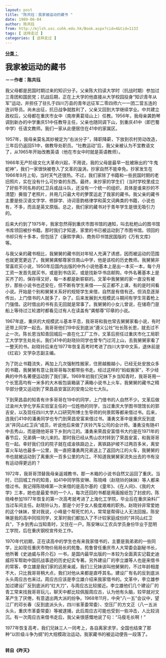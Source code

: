 ```yaml
---
layout: post
title: "陈共珏：我家被运动的藏书 "
date: 1989-06-04
author: 陈共珏
from: http://mjlsh.usc.cuhk.edu.hk/Book.aspx?cid=4&tid=1133
tags: [ 这样走过 ]
categories: [ 这样走过 ]
---
```


<div style="margin: 15px 10px 10px 0px;">
 <div>
  <span id="ctl00_ContentPlaceHolder1_chapter1_SubjectLabel" style="font-weight:bold;text-decoration:underline;">
   分类：
  </span>
 </div>
 <p>
  <strong>
   <font size="5">
    我家被运动的藏书
   </font>
  </strong>
 </p>
 <p>
  <strong>
   －－作者：陈共珏
  </strong>
 </p>
 <p>
  我父母都是民国时期过来的知识分子。父亲陈大钧读大学时（抗战时期）参加过三青团和国民党；抗战后期，正在上大学的他直接从大学校园投身“知识青年从军”运动，并担任了驻扎于四川万县的青年远征军二零四师六一一团二营五连的连训导员。尚未出征，抗日战争就胜利了，父亲又回到大学继续学业。中共建立政权后，父母都在重庆市女中（南岸黄葛垭山上）任教。1956年，我母亲龚韵琴调到新办的中学重庆51中任教导主任，父亲也随同调下山，到重庆41中（即巴蜀中学）任语文教师。我们一家从此便居住在41中的家属区。
 </p>
 <p>
  1957年，我母亲莫名其妙被定为“右派分子”，降职降薪，下放到农村劳动改造，三年后仍返回51中，做教导处职员。“社教运动”后，我父亲被认为不宜教语文了，从1965年开始改教英语（他在市女中时就是英语教师）。
 </p>
 <p>
  1966年无产阶级文化大革命兴起，不用说，我的父母是最早一批被揪出的“牛鬼蛇神”，我们一家很快被卷入了文革的漩涡，抄家自然不能幸免。抄家发生在1966年9月上旬，当时天气还很热。不过，我们家除了书籍和一些民国时期的老旧照片，实在没有什么可抄查的东西。最终，来抄家的学生们（当时学校里成立了好些不同名称的红卫兵或战斗队，还没有一个统一的组织，具体是谁来抄的不清楚）撕毁了老照片，并用几只最大号的箩筐运走了我家的藏书。我父亲的藏书主要是些汉语文字学、修辞学、诗词音韵格律学和英文词典类的书籍，小说也有，不多，而且是英文原版。总之，我们家的藏书对于青年学生是很无吸引力的。
 </p>
 <p>
  后来大约到了1975年，我家忽然得到重庆市图书馆的通知，叫去枇杷山的图书馆书库领回被抄书籍。那时我们才知道，家里的书已被运动到了市图书馆。领回的书却只有十多本，但包括了《康熙字典》、商务印书馆民国版的《万有文库》等。
 </p>
 <p>
  与我父亲的藏书相比，我舅舅的藏书则对年轻人充满了诱惑，因而被运动的范围也就更宽更远了。我舅舅龚郁尊家住南山中学，他是该校的历史教师。我舅舅非常喜欢买小说，1950年后国内出版的中外小说他基本上是出一本买一本，每个月工资一发首先就买书，或是到书店买，或是找新华书店邮购，中外名著基本上是买齐了的，保存得又好，每一本都是新崭崭的。文革中我舅舅的家一直没有被抄，那些小说书也还安在，但不断有学生来借——反正都不上课，有的是时间看小说。开始是个别和舅舅关系好的规矩学生来借，自然是有借有还。但消息逐渐传出，上门借书的人就多了，杂了。后来发展到大规模武斗期间有学生背着枪上门强借。这时借出的书有去无回就是常事了。我舅舅的小女儿曾说，在储奇门趸船上等待过江轮渡时都看见过有人在读盖有“龚郁尊”印章的小说。
 </p>
 <p>
  1967年底，重庆的大规模武斗基本平息，我哥哥和我也常去舅舅家看小说，有时还带上同学一起去。我哥哥他们19中反到底派“遵义公社”社长陈长恩，就去过不止一次。陈长恩当知青回城后一直在化工厂工作，文革后担任过重庆市化工局职工大学学生处处长。我们41中的赵晓铃同学也曾专门过河上山，去我舅舅家看了一整天的书。赵晓铃后来在1977年恢复高考时考进了四川大学中文系，退休前是《红岩》文学杂志副主编。
 </p>
 <p>
  为了防止书籍流失，再加上几次强制性搬家，住房越搬越小，已经无处安放众多的书籍，我舅舅有意让我哥哥每次都带些书走。经过这样的“蚂蚁搬家”，不少经典的中外名著便运动到了我们家。1969年初我们兄妹下乡当知青时，我哥哥用一个长宽高均有一米多的大木板包装箱装了满箱小说书上火车，我舅舅的藏书之精华部分便又运动到了荣昌县安富区的安南公社七大队。
 </p>
 <p>
  下到荣昌县的知青有许多哥哥在19中的同学，上门借书的人自然不少。文革后做过渝州大学化学系实验室主任的一位姓杨的同学，当过重庆大学图书馆馆长的郭吉安，以及现任四川大学人口研究所博士生导师的何景熙等都来借过书。后来，连我们41中的潘勇同学也专门到荣昌安富来借过书。潘勇文革中是重庆反到底派“井冈山红卫兵”成员，听说他后来做了庆铃汽车公司的会计师。潘勇没有随41中去秀山，而是随他哥哥下乡到内江的。潘勇来荣昌安富借书大约是在1971年的春节后，兄弟俩一块儿来的。那时我已经从秀山农村转到了荣昌安富，和我哥哥在一起。幸好我们住的院子就在成渝铁路边上，离铁路护坡不过两百多米，离安富火车站也最多一公里，我一直把潘勇两兄弟送上了返回内江的火车，我舅舅的书也就被运动到了离重庆一百多公里的内江。不知道我舅舅家流失出去的书有没有运动得更远的？
 </p>
 <p>
  1972年，我哥哥顶替我母亲返城教书，那一木箱的小说书自然又运回了重庆。当时，已回城工作的知青，如41中同学陈安琳、陈晓峰（赵晓铃的妹妹）等人都来借过书。我记得陈晓峰第一次来借的是高尔基的《童年》、《在人间》、《我的大学》三本，她也是最爱书的一个人，每次还回的书都是用画报纸包了封皮的。陈晓峰参加1977年恢复的第一次高考就考进了上海化工学院，毕业后在重庆染料厂当过车间主任。赵晓铃认为，那是个对于女人极度艰难的职务。赵晓铃非常爱她的这个妹妹，曾对我说，小峰是个帮死忙的人，常常是帮得让人无法回报。陈安琳是我的高中同班同学，文革时我们都加入了不计较家庭成份的“井冈山红卫兵”，下乡到秀山当知青时，又住在一户。陈安琳以工农兵学员身份毕业于昆明工学院，后在重庆钢校宣传处工作。
 </p>
 <p>
  1970年代初期，正在读高中的学生也有来我家借书的，主要是我弟弟的一些同学，比如现任重庆市物价局局长的苑鲁。苑鲁曾任重庆市人大常委会副秘书长，他所著《史迪威与蒋介石》一书，是国内最早出版的一本较为全面真实记载史迪威将军帮助中国抗战事迹的历史纪实专著。另外建设厂的李立雄等人也是来借书的常客，李立雄是我们家的远房亲戚，我们三兄妹该叫他舅舅的，不过年龄相差不大，只比我哥哥稍大点，我们对他从来都是直呼其名。建设厂有名的反到底派头头周应古也来过。周应古应该是李立雄介绍来我家借书的。文革中，李立雄参加过建设厂反到底派的“红大刀”，与周应古比较接近。李立雄他们几个建设厂的青工常来找我哥哥玩儿，聊天中都比较佩服周应古，认为他有头脑，较早就对文革产生了厌倦，有意退出两大派的纷争。1968年11月，中央“八一五”会议中，望江厂的邓长春（反到底派头头，四川省革委常委）、空压厂的方文正（八一五派头头，重庆市革委常委）等被逮捕，此后周应古可能也受到一些冲击，人比较消沉。有一次周应古来借书走后，我父亲很感慨地说了句：“马瘦毛长啊！”
 </p>
 <p>
  1977年恢复高考，我们兄妹三人一同考上，各自离家求学，全国也结束了那种“以阶级斗争为纲”的大规模政治运动，我家藏书的被运动便告一段落了。
 </p>
 <p>
  <br/>
  <strong>
   转自《昨天》
  </strong>
 </p>
</div>

